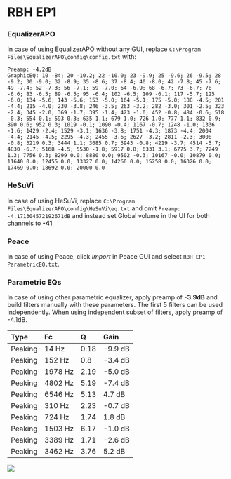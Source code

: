 # RBH EP1

### EqualizerAPO
In case of using EqualizerAPO without any GUI, replace `C:\Program Files\EqualizerAPO\config\config.txt`
with:
```
Preamp: -4.2dB
GraphicEQ: 10 -84; 20 -10.2; 22 -10.0; 23 -9.9; 25 -9.6; 26 -9.5; 28 -9.2; 30 -9.0; 32 -8.9; 35 -8.6; 37 -8.4; 40 -8.0; 42 -7.8; 45 -7.6; 49 -7.4; 52 -7.3; 56 -7.1; 59 -7.0; 64 -6.9; 68 -6.7; 73 -6.7; 78 -6.6; 83 -6.5; 89 -6.5; 95 -6.4; 102 -6.5; 109 -6.1; 117 -5.7; 125 -6.0; 134 -5.6; 143 -5.6; 153 -5.0; 164 -5.1; 175 -5.0; 188 -4.5; 201 -4.4; 215 -4.0; 230 -3.8; 246 -3.5; 263 -3.2; 282 -3.0; 301 -2.5; 323 -2.4; 345 -2.0; 369 -1.7; 395 -1.4; 423 -1.0; 452 -0.8; 484 -0.6; 518 -0.3; 554 0.1; 593 0.3; 635 1.1; 679 1.0; 726 1.0; 777 1.1; 832 0.9; 890 0.6; 952 0.3; 1019 -0.1; 1090 -0.4; 1167 -0.7; 1248 -1.0; 1336 -1.6; 1429 -2.4; 1529 -3.1; 1636 -3.8; 1751 -4.3; 1873 -4.4; 2004 -4.4; 2145 -4.5; 2295 -4.3; 2455 -3.6; 2627 -3.2; 2811 -2.3; 3008 -0.8; 3219 0.3; 3444 1.1; 3685 0.7; 3943 -0.8; 4219 -3.7; 4514 -5.7; 4830 -6.7; 5168 -4.5; 5530 -1.8; 5917 0.8; 6331 3.1; 6775 3.7; 7249 1.3; 7756 0.3; 8299 0.0; 8880 0.0; 9502 -0.3; 10167 -0.0; 10879 0.0; 11640 0.0; 12455 0.0; 13327 0.0; 14260 0.0; 15258 0.0; 16326 0.0; 17469 0.0; 18692 0.0; 20000 0.0
```

### HeSuVi
In case of using HeSuVi, replace `C:\Program Files\EqualizerAPO\config\HeSuVi\eq.txt` and omit `Preamp:
-4.171304572192671dB` and instead set Global volume in the UI for both channels to **-41**

### Peace
In case of using Peace, click *Import* in Peace GUI and select `RBH EP1 ParametricEQ.txt`.

### Parametric EQs
In case of using other parametric equalizer, apply preamp of **-3.9dB** and build filters manually
with these parameters. The first 5 filters can be used independently.
When using independent subset of filters, apply preamp of -4.1dB.

| Type    | Fc      |    Q | Gain    |
|:--------|:--------|:-----|:--------|
| Peaking | 14 Hz   | 0.18 | -9.9 dB |
| Peaking | 152 Hz  | 0.8  | -3.4 dB |
| Peaking | 1978 Hz | 2.19 | -5.0 dB |
| Peaking | 4802 Hz | 5.19 | -7.4 dB |
| Peaking | 6546 Hz | 5.13 | 4.7 dB  |
| Peaking | 310 Hz  | 2.23 | -0.7 dB |
| Peaking | 724 Hz  | 1.74 | 1.8 dB  |
| Peaking | 1503 Hz | 6.17 | -1.0 dB |
| Peaking | 3389 Hz | 1.71 | -2.6 dB |
| Peaking | 3462 Hz | 3.76 | 5.2 dB  |

![](https://raw.githubusercontent.com/jaakkopasanen/AutoEq/master/results/innerfidelity/sbaf-serious/RBH%20EP1/RBH%20EP1.png)